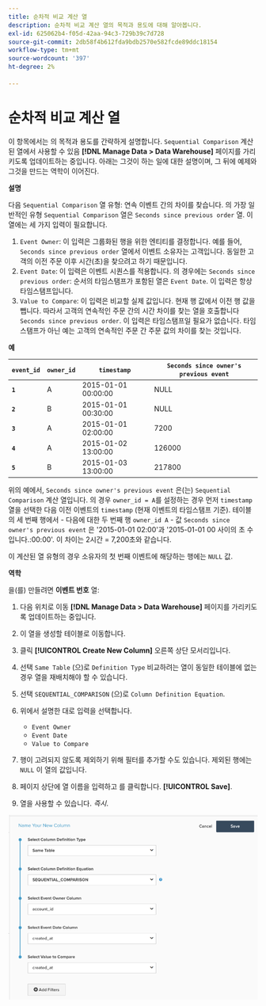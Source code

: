 ```yaml
---
title: 순차적 비교 계산 열
description: 순차적 비교 계산 열의 목적과 용도에 대해 알아봅니다.
exl-id: 625062b4-f05d-42aa-94c3-729b39c7d728
source-git-commit: 2db58f4b612fda9bdb2570e582fcde89ddc18154
workflow-type: tm+mt
source-wordcount: '397'
ht-degree: 2%

---
```


# 순차적 비교 계산 열

이 항목에서는 의 목적과 용도를 간략하게 설명합니다. `Sequential Comparison` 계산된 열에서 사용할 수 있음 **[!DNL Manage Data > Data Warehouse]** 페이지를 가리키도록 업데이트하는 중입니다. 아래는 그것이 하는 일에 대한 설명이며, 그 뒤에 예제와 그것을 만드는 역학이 이어진다.

**설명**

다음 `Sequential Comparison` 열 유형: 연속 이벤트 간의 차이를 찾습니다. 의 가장 일반적인 유형 `Sequential Comparison` 열은 `Seconds since previous order` 열. 이 열에는 세 가지 입력이 필요합니다.

1. `Event Owner`: 이 입력은 그룹화된 행을 위한 엔티티를 결정합니다. 예를 들어, `Seconds since previous order` 열에서 이벤트 소유자는 고객입니다. 동일한 고객의 이전 주문 이후 시간(초)을 찾으려고 하기 때문입니다.
1. `Event Date`: 이 입력은 이벤트 시퀀스를 적용합니다. 의 경우에는 `Seconds since previous order`: 순서의 타임스탬프가 포함된 열은 `Event Date`. 이 입력은 항상 타임스탬프입니다.
1. `Value to Compare`: 이 입력은 비교할 실제 값입니다. 현재 행 값에서 이전 행 값을 뺍니다. 따라서 고객의 연속적인 주문 간의 시간 차이를 찾는 열을 호출합니다 `Seconds since previous order`. 이 입력은 타임스탬프일 필요가 없습니다. 타임스탬프가 아닌 예는 고객의 연속적인 주문 간 주문 값의 차이를 찾는 것입니다.

**예**

| **`event_id`** | **`owner_id`** | **`timestamp`** | **`Seconds since owner's previous event`** |
|--- |--- |--- |--- |
| **`1`** | A | 2015-01-01 00:00:00 | NULL |
| **`2`** | B | 2015-01-01 00:30:00 | NULL |
| **`3`** | A | 2015-01-01 02:00:00 | 7200 |
| **`4`** | A | 2015-01-02 13:00:00 | 126000 |
| **`5`** | B | 2015-01-03 13:00:00 | 217800 |

위의 예에서, `Seconds since owner's previous event` 은(는) `Sequential Comparison` 계산 열입니다. 의 경우 `owner_id = A`를 설정하는 경우 먼저 `timestamp` 열을 선택한 다음 이전 이벤트의 `timestamp` (현재 이벤트의 타임스탬프 기준). 테이블의 세 번째 행에서 - 다음에 대한 두 번째 행 `owner_id A` - 값 `Seconds since owner's previous event` 은 &#39;2015-01-01 02:00&#39;과 &#39;2015-01-01 00 사이의 초 수입니다.:00:00&#39;. 이 차이는 2시간 = 7,200초와 같습니다.

이 계산된 열 유형의 경우 소유자의 첫 번째 이벤트에 해당하는 행에는 `NULL` 값.

**역학**

을(를) 만들려면 **이벤트 번호** 열:

1. 다음 위치로 이동 **[!DNL Manage Data > Data Warehouse]** 페이지를 가리키도록 업데이트하는 중입니다.

1. 이 열을 생성할 테이블로 이동합니다.

1. 클릭 **[!UICONTROL Create New Column]** 오른쪽 상단 모서리입니다.

1. 선택 `Same Table` (으)로 `Definition Type` 비교하려는 열이 동일한 테이블에 없는 경우 열을 재배치해야 할 수 있습니다.

1. 선택 `SEQUENTIAL_COMPARISON` (으)로 `Column Definition Equation`.

1. 위에서 설명한 대로 입력을 선택합니다.
   - `Event Owner`
   - `Event Date`
   - `Value to Compare`

1. 행이 고려되지 않도록 제외하기 위해 필터를 추가할 수도 있습니다. 제외된 행에는 `NULL` 이 열의 값입니다.

1. 페이지 상단에 열 이름을 입력하고 를 클릭합니다. **[!UICONTROL Save]**.

1. 열을 사용할 수 있습니다. *즉시*.

![초](../../assets/SEC_new.png)
